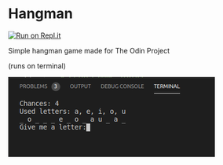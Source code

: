 # Hangman

[![Run on Repl.it](https://repl.it/badge/github/gogvale/Hangman)](https://repl.it/github/gogvale/Hangman)

Simple hangman game made for The Odin Project

(runs on terminal)

![Screenshot](Demo.png)

